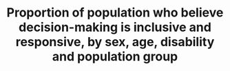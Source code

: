 ---
data_non_statistical: true
goal_meta_link: http://unstats.un.org/sdgs/files/metadata-compilation/Metadata-Goal-16.pdf
goal_meta_link_page: 28
graph: null
graph_status_notes: unk
graph_title: Proportion of population who believe decision-making is inclusive and
  responsive, by sex, age, disability and population group
graph_type: null
graph_type_description: null
has_metadata: false
indicator: 16.7.2
indicator_name: Proportion of population who believe decision-making is inclusive
  and responsive, by sex, age, disability and population group
indicator_variable: null
layout: indicator
permalink: /16-7-2/
published: true
reporting_status: notstarted
sdg_goal: 16
source_notes: null
source_title: null
target: Ensure responsive, inclusive, participatory and representative decision-making
  at all levels.
target_id: '16.7'
title: Proportion of population who believe decision-making is inclusive and responsive,
  by sex, age, disability and population group
un_custodial_agency: UNDP
un_designated_tier: '3'
variable_description: null
variable_notes: null
---